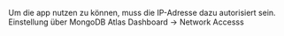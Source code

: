 Um die app nutzen zu können, muss die IP-Adresse dazu autorisiert sein. Einstellung über MongoDB Atlas Dashboard -> Network Accesss
